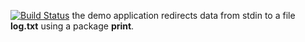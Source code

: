[![Build Status](https://travis-ci.org/lightman1998/lab11.svg?branch=master)](https://travis-ci.org/lightman1998/lab11)
the demo application redirects data from stdin to a file **log.txt** using a package **print**.
